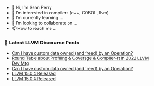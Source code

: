 - 👋 Hi, I’m Sean Perry
- 👀 I’m interested in compilers (c++, COBOL, llvm)
- 🌱 I’m currently learning ...
- 💞️ I’m looking to collaborate on ...
- 📫 How to reach me ...

<!---
s66perry/s66perry is a ✨ special ✨ repository because its `README.md` (this file) appears on your GitHub profile.
You can click the Preview link to take a look at your changes.
--->
### 📕 Latest LLVM Discourse Posts

<!-- DISCOURSE-LLVM:START -->
- [Can I have custom data owned &lpar;and freed&rpar; by an Operation?](https://discourse.llvm.org/t/can-i-have-custom-data-owned-and-freed-by-an-operation/65270#post_7)
- [Round Table about Profiling &amp; Coverage &amp; Compiler-rt in 2022 LLVM Dev Mtg](https://discourse.llvm.org/t/round-table-about-profiling-coverage-compiler-rt-in-2022-llvm-dev-mtg/65225#post_13)
- [Can I have custom data owned &lpar;and freed&rpar; by an Operation?](https://discourse.llvm.org/t/can-i-have-custom-data-owned-and-freed-by-an-operation/65270#post_6)
- [LLVM 15.0.4 Released](https://discourse.llvm.org/t/llvm-15-0-4-released/66337#post_7)
- [LLVM 15.0.4 Released](https://discourse.llvm.org/t/llvm-15-0-4-released/66337#post_6)
<!-- DISCOURSE-LLVM:END -->
